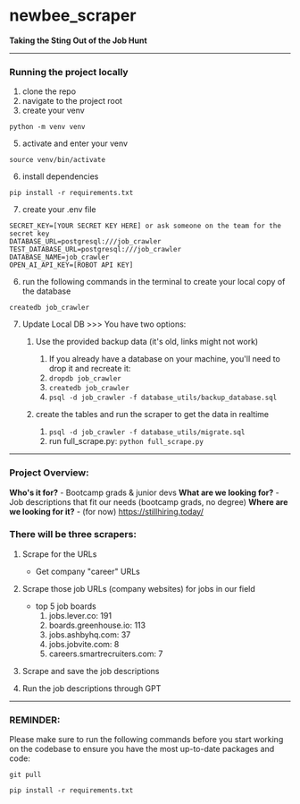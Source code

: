 # newbee_scraper
**Taking the Sting Out of the Job Hunt**

---
### Running the project locally
1. clone the repo<br>
2. navigate to the project root<br>
3. create your venv<br>
```
python -m venv venv
```
5. activate and enter your venv<br>
```
source venv/bin/activate
```
6. install dependencies
```
pip install -r requirements.txt
```
7. create your .env file
```
SECRET_KEY=[YOUR SECRET KEY HERE] or ask someone on the team for the secret key
DATABASE_URL=postgresql:///job_crawler
TEST_DATABASE_URL=postgresql:///job_crawler
DATABASE_NAME=job_crawler
OPEN_AI_API_KEY=[ROBOT API KEY]
```
6. run the following commands in the terminal to create your local copy of the database
```
createdb job_crawler
```
7. Update Local DB >>> You have two options: 
   
   1. Use the provided backup data (it's old, links might not work)
      1. If you already have a database on your machine, you'll need to drop it and recreate it:
      	2. ```dropdb job_crawler```
        3. ```createdb job_crawler```
      1. ```psql -d job_crawler -f database_utils/backup_database.sql```
   
   
   3. create the tables and run the scraper to get the data in realtime
      1. ```psql -d job_crawler -f database_utils/migrate.sql``` 
      2. run full_scrape.py: ```python full_scrape.py```

---
### Project Overview:
**Who's it for?**	- Bootcamp grads & junior devs
**What are we looking for?**	- Job descriptions that fit our needs (bootcamp grads, no degree)
**Where are we looking for it?**	- (for now) https://stillhiring.today/


### There will be three scrapers:
1. Scrape for the URLs
	- Get company "career" URLs
2. Scrape those job URLs (company websites) for jobs in our field
	-  top 5 job boards
		1. jobs.lever.co: 191
		2. boards.greenhouse.io: 113
		3. jobs.ashbyhq.com: 37
		4. jobs.jobvite.com: 8
		5. careers.smartrecruiters.com: 7
3. Scrape and save the job descriptions

4. Run the job descriptions through GPT
---
### REMINDER:
Please make sure to run the following commands before you start working on the codebase to ensure you have the most up-to-date packages and code:
```
git pull
``` 
```
pip install -r requirements.txt
``` 


